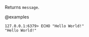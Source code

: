 Returns `message`.

@examples

```valkey-cli
127.0.0.1:6379> ECHO "Hello World!"
"Hello World!"
```

